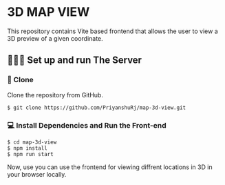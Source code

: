 # 3D MAP VIEW

This repository contains  Vite based frontend that allows the user to view a 3D preview of a given coordinate.


## 👨🏻‍🔬 Set up and run The Server

### 📃 Clone

Clone the repository from GitHub.

```
$ git clone https://github.com/PriyanshuRj/map-3d-view.git
```






### 💻 Install Dependencies and Run the Front-end

```
$ cd map-3d-view
$ npm install
$ npm run start
```
Now, use you can use the frontend for viewing diffrent locations in 3D in your browser locally.


